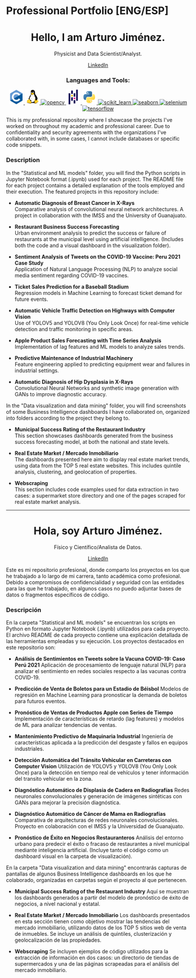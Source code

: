 # Professional Portfolio [ENG/ESP]
<div align="center">
  <h1>Hello, I am Arturo Jiménez.</h1>
  <p>Physicist and Data Scientist/Analyst.</p>
  <p><a href="https://www.linkedin.com/in/your-profile">LinkedIn</a></p>

  <h3 align="center">Languages and Tools:</h3>
  <p align="center">
    <a href="https://www.cprogramming.com/" target="_blank" rel="noreferrer">
      <img src="https://raw.githubusercontent.com/devicons/devicon/master/icons/c/c-original.svg" alt="c" width="40" height="40"/>
    </a>
    <a href="https://www.linux.org/" target="_blank" rel="noreferrer">
      <img src="https://raw.githubusercontent.com/devicons/devicon/master/icons/linux/linux-original.svg" alt="linux" width="40" height="40"/>
    </a>
    <a href="https://opencv.org/" target="_blank" rel="noreferrer">
      <img src="https://www.vectorlogo.zone/logos/opencv/opencv-icon.svg" alt="opencv" width="40" height="40"/>
    </a>
    <a href="https://pandas.pydata.org/" target="_blank" rel="noreferrer">
      <img src="https://raw.githubusercontent.com/devicons/devicon/2ae2a900d2f041da66e950e4d48052658d850630/icons/pandas/pandas-original.svg" alt="pandas" width="40" height="40"/>
    </a>
    <a href="https://www.python.org" target="_blank" rel="noreferrer">
      <img src="https://raw.githubusercontent.com/devicons/devicon/master/icons/python/python-original.svg" alt="python" width="40" height="40"/>
    </a>
    <a href="https://scikit-learn.org/" target="_blank" rel="noreferrer">
      <img src="https://upload.wikimedia.org/wikipedia/commons/0/05/Scikit_learn_logo_small.svg" alt="scikit_learn" width="40" height="40"/>
    </a>
    <a href="https://seaborn.pydata.org/" target="_blank" rel="noreferrer">
      <img src="https://seaborn.pydata.org/_images/logo-mark-lightbg.svg" alt="seaborn" width="40" height="40"/>
    </a>
    <a href="https://www.selenium.dev" target="_blank" rel="noreferrer">
      <img src="https://raw.githubusercontent.com/detain/svg-logos/780f25886640cef088af994181646db2f6b1a3f8/svg/selenium-logo.svg" alt="selenium" width="40" height="40"/>
    </a>
    <a href="https://www.tensorflow.org" target="_blank" rel="noreferrer">
      <img src="https://www.vectorlogo.zone/logos/tensorflow/tensorflow-icon.svg" alt="tensorflow" width="40" height="40"/>
    </a>
  </p>
</div>

This is my professional repository where I showcase the projects I've worked on throughout my academic and professional career. Due to confidentiality and security agreements with the organizations I've collaborated with, in some cases, I cannot include databases or specific code snippets.
### Description

In the "Statistical and ML models" folder, you will find the Python scripts in Jupyter Notebook format (.ipynb) used for each project. The README file for each project contains a detailed explanation of the tools employed and their execution. The featured projects in this repository include:

- **Automatic Diagnosis of Breast Cancer in X-Rays**  
  Comparative analysis of convolutional neural network architectures. A project in collaboration with the IMSS and the University of Guanajuato.

- **Restaurant Business Success Forecasting**  
  Urban environment analysis to predict the success or failure of restaurants at the municipal level using artificial intelligence. (Includes both the code and a visual dashboard in the visualization folder).
  
- **Sentiment Analysis of Tweets on the COVID-19 Vaccine: Peru 2021 Case Study**  
  Application of Natural Language Processing (NLP) to analyze social media sentiment regarding COVID-19 vaccines.

- **Ticket Sales Prediction for a Baseball Stadium**  
  Regression models in Machine Learning to forecast ticket demand for future events.

- **Automatic Vehicle Traffic Detection on Highways with Computer Vision**  
  Use of YOLOV5 and YOLOV8 (You Only Look Once) for real-time vehicle detection and traffic monitoring in specific areas.
  
- **Apple Product Sales Forecasting with Time Series Analysis**  
  Implementation of lag features and ML models to analyze sales trends.

- **Predictive Maintenance of Industrial Machinery**  
  Feature engineering applied to predicting equipment wear and failures in industrial settings.

- **Automatic Diagnosis of Hip Dysplasia in X-Rays**  
  Convolutional Neural Networks and synthetic image generation with GANs to improve diagnostic accuracy.

In the "Data visualization and data mining" folder, you will find screenshots of some Business Intelligence dashboards I have collaborated on, organized into folders according to the project they belong to.

- **Municipal Success Rating of the Restaurant Industry**  
  This section showcases dashboards generated from the business success forecasting model, at both the national and state levels.

- **Real Estate Market / Mercado Inmobiliario**  
  The dashboards presented here aim to display real estate market trends, using data from the TOP 5 real estate websites. This includes quintile analysis, clustering, and geolocation of properties.

- **Webscraping**  
  This section includes code examples used for data extraction in two cases: a supermarket store directory and one of the pages scraped for real estate market analysis.

--------------------------

<div align="center">
  <h1>Hola, soy Arturo Jiménez.</h1>
  <p>Físico y Científico/Analista de Datos.</p>
  <p><a href="https://www.linkedin.com/in/your-profile">LinkedIn</a></p>
</div>

Este es mi repositorio profesional, donde comparto los proyectos en los que he trabajado a lo largo de mi carrera, tanto académica como profesional. Debido a compromisos de confidencialidad y seguridad con las entidades para las que he trabajado, en algunos casos no puedo adjuntar bases de datos o fragmentos específicos de código.

### Descripción
En la carpeta "Statistical and ML models" se encuentran los scripts en Python en formato Jupyter Notebook (.ipynb) utilizados para cada proyecto. El archivo README de cada proyecto contiene una explicación detallada de las herramientas empleadas y su ejecución. Los proyectos destacados en este repositorio son:

- **Análisis de Sentimientos en Tweets sobre la Vacuna COVID-19: Caso Perú 2021**
Aplicación de procesamiento de lenguaje natural (NLP) para analizar el sentimiento en redes sociales respecto a las vacunas contra COVID-19.

- **Predicción de Venta de Boletos para un Estadio de Béisbol**
Modelos de regresión en Machine Learning para pronosticar la demanda de boletos para futuros eventos.

- **Pronóstico de Ventas de Productos Apple con Series de Tiempo**
Implementación de características de retardo (lag features) y modelos de ML para analizar tendencias de ventas.

- **Mantenimiento Predictivo de Maquinaria Industrial**
Ingeniería de características aplicada a la predicción del desgaste y fallos en equipos industriales.

- **Detección Automática del Tránsito Vehicular en Carreteras con Computer Vision**
Utilización de YOLOV5 y YOLOV8 (You Only Look Once) para la detección en tiempo real de vehículos y tener información del transito vehicular en la zona.

- **Diagnóstico Automático de Displasia de Cadera en Radiografías**
Redes neuronales convolucionales y generación de imágenes sintéticas con GANs para mejorar la precisión diagnóstica.

- **Diagnóstico Automático de Cáncer de Mama en Radiografías**
Comparativa de arquitecturas de redes neuronales convolucionales. Proyecto en colaboración con el IMSS y la Universidad de Guanajuato.

- **Pronóstico de Éxito en Negocios Restauranteros**
Análisis del entorno urbano para predecir el éxito o fracaso de restaurantes a nivel municipal mediante inteligencia artificial. (Incluye tanto el código como un dashboard visual en la carpeta de visualización).

En la carpeta "Data visualization and data mining" encontrarás capturas de pantallas de algunos Business Intelligence dashboards en los que he colaborado, organizadas en carpetas según el proyecto al que pertenecen.

- **Municipal Success Rating of the Restaurant Industry**
Aquí se muestran los dashboards generados a partir del modelo de pronóstico de éxito de negocios, a nivel nacional y estatal.

- **Real Estate Market / Mercado Inmobiliario**
Los dashboards presentados en esta sección tienen como objetivo mostrar las tendencias del mercado inmobiliario, utilizando datos de los TOP 5 sitios web de venta de inmuebles. Se incluye un análisis de quintiles, clusterización y geolocalización de las propiedades.

- **Webscraping**
Se incluyen ejemplos de código utilizados para la extracción de información en dos casos: un directorio de tiendas de supermercados y una de las páginas scrapeadas para el análisis del mercado inmobiliario.


[linkedin]: <www.linkedin.com/in/arturojimenez0>
